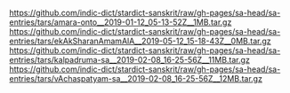 https://github.com/indic-dict/stardict-sanskrit/raw/gh-pages/sa-head/sa-entries/tars/amara-onto__2019-01-12_05-13-52Z__1MB.tar.gz
https://github.com/indic-dict/stardict-sanskrit/raw/gh-pages/sa-head/sa-entries/tars/ekAkSharanAmamAlA__2019-05-12_15-18-43Z__0MB.tar.gz
https://github.com/indic-dict/stardict-sanskrit/raw/gh-pages/sa-head/sa-entries/tars/kalpadruma-sa__2019-02-08_16-25-56Z__11MB.tar.gz
https://github.com/indic-dict/stardict-sanskrit/raw/gh-pages/sa-head/sa-entries/tars/vAchaspatyam-sa__2019-02-08_16-25-56Z__12MB.tar.gz
